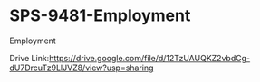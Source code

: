 # SPS-9481-Employment
Employment


Drive Link:https://drive.google.com/file/d/12TzUAUQKZ2vbdCg-dU7DrcuTz9LlJVZ8/view?usp=sharing
